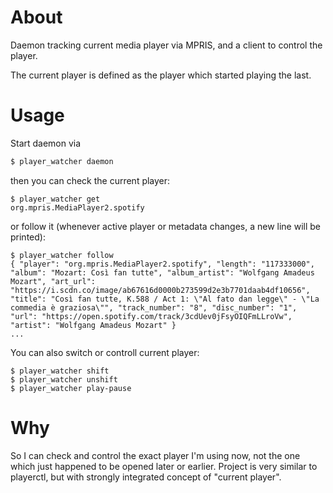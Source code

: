 # About

Daemon tracking current media player via MPRIS, and a client to control the player.

The current player is defined as the player which started playing the last.

# Usage

Start daemon via

```sh
$ player_watcher daemon
```

then you can check the current player:

```shell
$ player_watcher get
org.mpris.MediaPlayer2.spotify
```

or follow it (whenever active player or metadata changes, a new line will be printed):

```shell
$ player_watcher follow
{ "player": "org.mpris.MediaPlayer2.spotify", "length": "117333000", "album": "Mozart: Così fan tutte", "album_artist": "Wolfgang Amadeus Mozart", "art_url": "https://i.scdn.co/image/ab67616d0000b273599d2e3b7701daab4df10656", "title": "Così fan tutte, K.588 / Act 1: \"Al fato dan legge\" - \"La commedia è graziosa\"", "track_number": "8", "disc_number": "1", "url": "https://open.spotify.com/track/3cdUev0jFsyOIQFmLLroVw", "artist": "Wolfgang Amadeus Mozart" }
...
```

You can also switch or controll current player:

```shell
$ player_watcher shift
$ player_watcher unshift
$ player_watcher play-pause
```

# Why

So I can check and control the exact player I'm using now,
not the one which just happened to be opened later or earlier.
Project is very similar to playerctl, but with strongly integrated concept of
"current player".